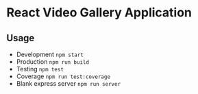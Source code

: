 # React Video Gallery Application

## Usage

- Development `npm start`
- Production `npm run build`
- Testing `npm test`
- Coverage `npm run test:coverage`
- Blank express server `npm run server`
